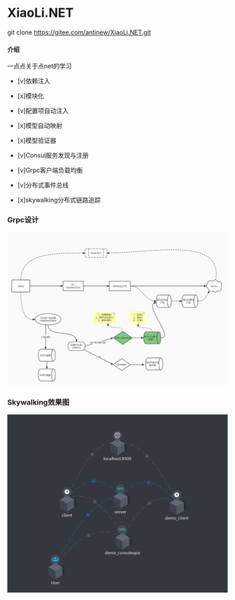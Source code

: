 # XiaoLi.NET

git clone https://gitee.com/antinew/XiaoLi.NET.git

#### 介绍
一点点关于点net的学习
- [v]依赖注入
- [x]模块化
- [v]配置项自动注入
- [x]模型自动映射
- [x]模型验证器

- [v]Consul服务发现与注册
- [v]Grpc客户端负载均衡
- [v]分布式事件总线
- [x]skywalking分布式链路追踪

### Grpc设计
![输入图片说明](img/grpc.jpg)

### Skywalking效果图
![输入图片说明](img/skywalking.png)